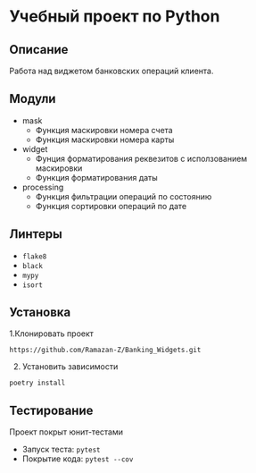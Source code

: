 # Учебный проект по Python
## Описание
Работа над виджетом банковских операций клиента.
## Модули
* mask
    + Функция маскировки номера счета
    + Функция маскировки номера карты
* widget
    + Фунция форматирования реквезитов 
    с исползованием маскировки
    + Функция форматирования даты
* processing
    + Функция фильтрации операций по состоянию
    + Функция сортировки операций по дате
## Линтеры
* `flake8`
* `black`
* `mypy`
* `isort`
## Установка
1.Клонировать проект
```
https://github.com/Ramazan-Z/Banking_Widgets.git
```
2. Установить зависимости
```
poetry install
```
## Тестирование
Проект покрыт юнит-тестами
* Запуск теста: `pytest`
* Покрытие кода: `pytest --cov`
